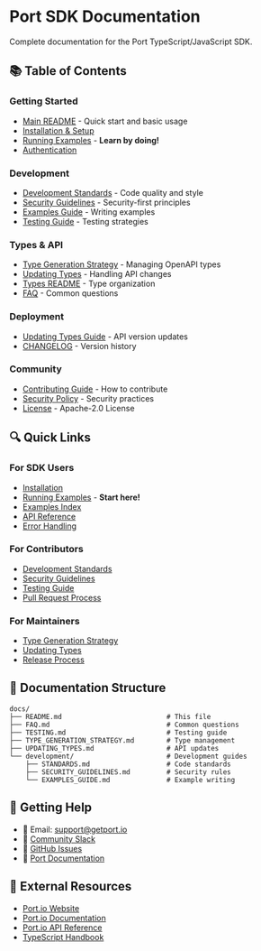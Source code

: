 # Port SDK Documentation

Complete documentation for the Port TypeScript/JavaScript SDK.

## 📚 Table of Contents

### Getting Started
- [Main README](../README.md) - Quick start and basic usage
- [Installation & Setup](../README.md#installation)
- [Running Examples](./EXAMPLES.md) - **Learn by doing!**
- [Authentication](../README.md#authentication)

### Development
- [Development Standards](./development/STANDARDS.md) - Code quality and style
- [Security Guidelines](./development/SECURITY_GUIDELINES.md) - Security-first principles
- [Examples Guide](./development/EXAMPLES_GUIDE.md) - Writing examples
- [Testing Guide](./TESTING.md) - Testing strategies

### Types & API
- [Type Generation Strategy](./TYPE_GENERATION_STRATEGY.md) - Managing OpenAPI types
- [Updating Types](./UPDATING_TYPES.md) - Handling API changes
- [Types README](../src/types/README.md) - Type organization
- [FAQ](./FAQ.md) - Common questions

### Deployment
- [Updating Types Guide](./UPDATING_TYPES.md) - API version updates
- [CHANGELOG](../CHANGELOG.md) - Version history

### Community
- [Contributing Guide](../CONTRIBUTING.md) - How to contribute
- [Security Policy](../SECURITY.md) - Security practices
- [License](../LICENSE) - Apache-2.0 License

## 🔍 Quick Links

### For SDK Users
- [Installation](../README.md#installation)
- [Running Examples](./EXAMPLES.md) - **Start here!**
- [Examples Index](../examples/README.md)
- [API Reference](https://docs.getport.io/api-reference)
- [Error Handling](../README.md#error-handling)

### For Contributors
- [Development Standards](./development/STANDARDS.md)
- [Security Guidelines](./development/SECURITY_GUIDELINES.md)
- [Testing Guide](./TESTING.md)
- [Pull Request Process](../CONTRIBUTING.md#pull-request-process)

### For Maintainers
- [Type Generation Strategy](./TYPE_GENERATION_STRATEGY.md)
- [Updating Types](./UPDATING_TYPES.md)
- [Release Process](../CONTRIBUTING.md#release-process)

## 📖 Documentation Structure

```
docs/
├── README.md                          # This file
├── FAQ.md                             # Common questions
├── TESTING.md                         # Testing guide
├── TYPE_GENERATION_STRATEGY.md        # Type management
├── UPDATING_TYPES.md                  # API updates
└── development/                       # Development guides
    ├── STANDARDS.md                   # Code standards
    ├── SECURITY_GUIDELINES.md         # Security rules
    └── EXAMPLES_GUIDE.md              # Example writing
```

## 🤝 Getting Help

- 📧 Email: support@getport.io
- 💬 [Community Slack](https://www.getport.io/community)
- 🐛 [GitHub Issues](https://github.com/port-labs/port-sdk/issues)
- 📖 [Port Documentation](https://docs.getport.io)

## 🔗 External Resources

- [Port.io Website](https://getport.io)
- [Port.io Documentation](https://docs.getport.io)
- [Port.io API Reference](https://docs.getport.io/api-reference)
- [TypeScript Handbook](https://www.typescriptlang.org/docs/handbook/intro.html)


